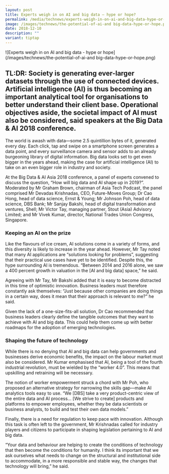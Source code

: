 ```yaml
---
layout: post
title: Experts weigh in on AI and big data — hype or hope?
permalink: /media/technews/experts-weigh-in-on-ai-and-big-data-hype-or-hope/
image: /images/technews/the-potential-of-ai-and big-data-hype-or-hope.png
date: 2018-12-10
description: ""
variant: tiptap
---
```

![Experts weigh in on AI and big data - hype or hope](/images/technews/the-potential-of-ai-and big-data-hype-or-hope.png)

TL:DR: Society is generating ever-larger datasets through the use of connected devices. Artificial intelligence (AI) is thus becoming an important analytical tool for organisations to better understand their client base. Operational objectives aside, the societal impact of AI must also be considered, said speakers at the Big Data & AI 2018 conference.
---

The world is awash with data—some 2.5 quintillion bytes of it, generated every day. Each click, tap and swipe on a smartphone screen generates a data point, and every surveillance camera and sensor adds to an already burgeoning library of digital information. Big data looks set to get even bigger in the years ahead, making the case for artificial intelligence (AI) to take on an even bigger role in industry and society. 

At the Big Data & AI Asia 2018 conference, a panel of experts convened to discuss the question, “How will big data and AI shape up in 2019?”. Moderated by Mr Graham Brown, chairman of Asia Tech Podcast, the panel comprised Mr Devadas Krishnadas, CEO, Future-Moves Group; Dr Cao Hong, head of data science, Ernst & Young; Mr Johnson Poh, head of data science, DBS Bank; Mr Sanjay Bakshi, head of digital transformation and ventures, Shell; Mr Victor Tay, managing partner, Stout (Asia) Advisory Limited; and Mr Vivek Kumar, director, National Trades Union Congress, Singapore.

### **Keeping an AI on the prize**

Like the flavours of ice cream, AI solutions come in a variety of forms, and this diversity is likely to increase in the year ahead. However, Mr Tay noted that many AI applications are “solutions looking for problems”, suggesting that their practical use cases have yet to be identified. Despite this, the hype surrounding AI is tremendous. “Between 2014 and 2016 alone, we saw a 400 percent growth in valuation in the [AI and big data] space,” he said. 

Agreeing with Mr Tay, Mr Bakshi added that it is easy to become distracted in this time of optimistic innovation. Business leaders must therefore constantly ask themselves: “Just because other companies are doing things in a certain way, does it mean that their approach is relevant to me?” he said.

Given the lack of a one-size-fits-all solution, Dr Cao recommended that business leaders clearly define the tangible outcomes that they want to achieve with AI and big data. This could help them come up with better roadmaps for the adoption of emerging technologies.

### **Shaping the future of technology**

While there is no denying that AI and big data can help governments and businesses derive economic benefits, the impact on the labour market must also be considered. Mr Kumar emphasised that AI, being a tool of the fourth industrial revolution, must be wielded by the “worker 4.0”. This means that upskilling and retraining will be necessary. 

The notion of worker empowerment struck a chord with Mr Poh, who proposed an alternative strategy for narrowing the skills gap—make AI analytics tools easy to use. “We [DBS] take a very product-centric view of the entire data and AI process… [We strive to create] products and platforms to empower employees, whether they be data scientists or business analysts, to build and test their own data models.”

Finally, there is a need for regulation to keep pace with innovation. Although this task is often left to the government, Mr Krishnadas called for industry players and citizens to participate in shaping legislation pertaining to AI and big data. 

“Your data and behaviour are helping to create the conditions of technology that then become the conditions for humanity. I think its important that we ask ourselves what needs to change on the structural and institutional side to accommodate, in a more responsible and stable way, the changes that technology will bring,” he said.
